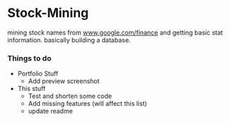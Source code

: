# Stock-Mining
mining stock names from www.google.com/finance and getting basic stat information. basically building a database.

### Things to do
- Portfolio Stuff
  - Add preview screenshot
- This stuff
  - Test and shorten some code
  - Add missing features (will affect this list)
  - update readme
